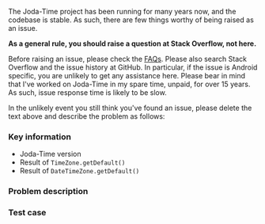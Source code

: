 The Joda-Time project has been running for many years now, and the codebase is stable.
As such, there are few things worthy of being raised as an issue.

**As a general rule, you should raise a question at Stack Overflow, not here.**

Before raising an issue, please check the [FAQs](http://www.joda.org/joda-time/faq.html).
Please also search Stack Overflow and the issue history at GitHub.
In particular, if the issue is Android specific, you are unlikely to get any assistance here.
Please bear in mind that I've worked on Joda-Time in my spare time, unpaid, for over 15 years.
As such, issue response time is likely to be slow.

In the unlikely event you still think you've found an issue, please delete the text above and describe the problem as follows:

### Key information

- Joda-Time version
- Result of `TimeZone.getDefault()`
- Result of `DateTimeZone.getDefault()`

### Problem description

### Test case
